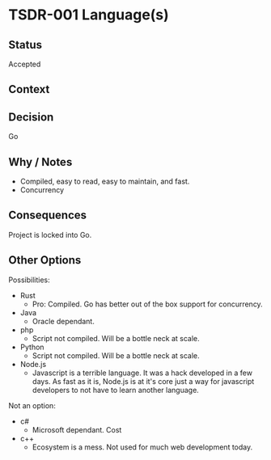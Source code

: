 # TSDR-001 Language(s) 

## Status

Accepted

## Context



## Decision

Go


## Why / Notes

  - Compiled, easy to read, easy to maintain, and fast.
  - Concurrency

## Consequences

Project is locked into Go.

## Other Options

Possibilities:
- Rust
  - Pro: Compiled. Go has better out of the box support for concurrency.
- Java
  - Oracle dependant.
- php
  - Script not compiled. Will be a bottle neck at scale.
- Python
  - Script not compiled. Will be a bottle neck at scale.
- Node.js
  - Javascript is a terrible language. It was a hack developed in a few days. As
    fast as it is, Node.js is at it's core just a way for javascript developers
    to not have to learn another language.

Not an option:
- c#
  - Microsoft dependant. Cost
- c++
  - Ecosystem is a mess. Not used for much web development today.
